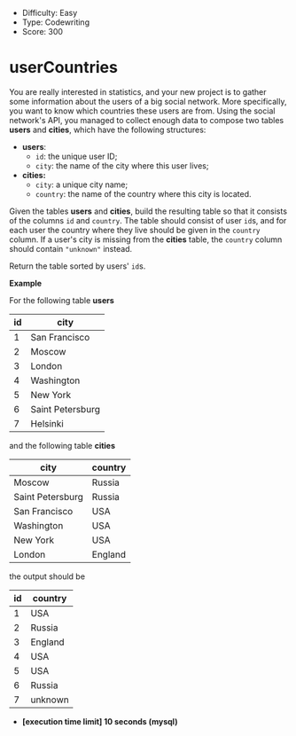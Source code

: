 - Difficulty: Easy
- Type: Codewriting
- Score: 300

# userCountries

You are really interested in statistics, and your new project is to gather some information about the users of a big social network. More specifically, you want to know which countries these users are from. Using the social network's API, you managed to collect enough data to compose two tables **users** and **cities**, which have the following structures:

- **users**:
  - `id`: the unique user ID;
  - `city`: the name of the city where this user lives;
- **cities:**
  - `city`: a unique city name;
  - `country`: the name of the country where this city is located.

Given the tables **users** and **cities**, build the resulting table so that it consists of the columns `id` and `country`. The table should consist of user `id`s, and for each user the country where they live should be given in the `country` column. If a user's city is missing from the **cities** table, the `country` column should contain `"unknown"` instead.

Return the table sorted by users' `id`s.

**Example**

For the following table **users**

| id   | city             |
| ---- | ---------------- |
| 1    | San Francisco    |
| 2    | Moscow           |
| 3    | London           |
| 4    | Washington       |
| 5    | New York         |
| 6    | Saint Petersburg |
| 7    | Helsinki         |

and the following table **cities**

| city             | country |
| ---------------- | ------- |
| Moscow           | Russia  |
| Saint Petersburg | Russia  |
| San Francisco    | USA     |
| Washington       | USA     |
| New York         | USA     |
| London           | England |

the output should be

| id   | country |
| ---- | ------- |
| 1    | USA     |
| 2    | Russia  |
| 3    | England |
| 4    | USA     |
| 5    | USA     |
| 6    | Russia  |
| 7    | unknown |

- **[execution time limit] 10 seconds (mysql)**